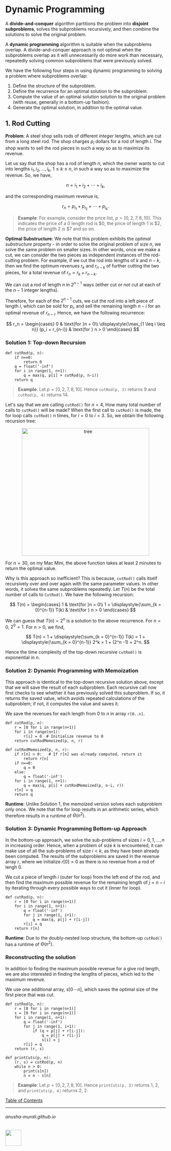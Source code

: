 # Dynamic Programming

A **divide-and-conquer** algorithm partitions the problem into **disjoint subproblems**, solves the subproblems recursively, and then combine the solutions to solve the original problem. 

A **dynamic programming** algorithm is suitable when the subproblems overlap. A divide-and-conquer approach is not optimal when the subproblems overlap as it will unnecessarily do more work than necessary, repeatedly solving common subproblems that were previously solved. 

We have the following four steps in using dynamic programming to solving a problem where subproblems overlap:
1. Define the structure of the subproblem.
2. Define the recurrence for an optimal solution to the subproblem.
3. Compute the value of an optimal solution solution to the original problem (with reuse, generally in a bottom-up fashion).
4. Generate the optimal solution, in addition to the optimal value.


## 1. Rod Cutting

**Problem**: A steel shop sells rods of different *integer* lengths, which are cut from a long steel rod. The shop charges $p_i$ dollars for a rod of length $i$. The shop wants to sell the rod pieces in such a way so as to maximize its revenue.

Let us say that the shop has a rod of length $n$, which the owner wants to cut into lengths $i_1, i_2, \ldots, i_k$, $1 \leq k \leq n$, in such a way so as to maximize the revenue. So, we have,

$$
n = i_1 + i_2 + \cdots + i_k,
$$

and the corresponding maximum revenue is,

$$
r_n = p_{i_1} + p_{i_2} + \cdots + p_{i_k}.
$$

> **Example**: For example, consider the price list, $p = [0, 2, 7, 8, 10]$. This indicates the price of a 0 length rod is \$0, the price of length 1 is \$2, the price of length 2 is \$7 and so on.


**Optimal Substructure**: We note that this problem exhibits the *optimal substructure* property - in order to solve the original problem of size $n$, we solve the same problem on smaller sizes. In other words, once we make a cut, we can consider the two pieces as independent instances of the rod-cutting problem. For example, if we cut the rod into lengths of $k$ and $n-k$, then we find the optimum revenues $r_k$ and $r_{n-k}$ of further cutting the two pieces, for a total revenue of $r_n = r_k + r_{n-k}$.

We can cut a rod of length $n$ in $2^{n-1}$ ways (either cut or not cut at each of the $n-1$ integer lengths).

Therefore, for each of the $2^{n-1}$ cuts, we cut the rod into a left piece of length $i$, which can be sold for $p_i$, and sell the remaining length $n-i$ for an optimal revenue of $r_{n-i}$. Hence, we have the following recurrence:

$$
r_n = 
\begin{cases}
0 & \text{for }n = 0\\
\displaystyle{\max_{1 \leq i \leq n}} (p_i + r_{n-i}) & \text{for } n > 0
\end{cases}
$$


### Solution 1: Top-down Recursion

```
def cutRod(p, n):
    if n==0:
        return 0
    q = float('-inf')
    for i in range(1, n+1):
        q = max(q, p[i] + cutRod(p, n-i))   
    return q
```

> **Example**: Let $p = [0, 2, 7, 8, 10]$. Hence `cutRod(p, 3)` returns 9 and `cutRod(p, 4)` returns 14.

Let's say that we are calling `cutRod()` for $n=4$, How many total number of calls to `cutRod()` will be made? When the first call to `cutRod()` is made, the for loop calls `cutRod()` $n$ times, for $i = 0$ to $i=3$. So, we obtain the following recursion tree:

<p align="center">
<img width="400" alt="tree" src="https://github.com/anusha-murali/anusha-murali.github.io/assets/111596338/92de7bb7-cc8b-4e3e-ad11-926ad4e96edf">
</p>

For $n = 30$, on my Mac Mini, the above function takes at least 2 minutes to return the optimal value. 

Why is this approach so inefficient? This is because, `cutRod()` calls itself recursively over and over again with the same parameter values. In other words, it solves the same subproblems repeatedly. Let $T(n)$ be the total number of calls to `CutRod()`. We have the following recursion:

$$
T(n) = 
\begin{cases}
1 & \text{for }n = 0\\
1 + \displaystyle{\sum_{k = 0}^{n-1}} T(k) & \text{for } n > 0
\end{cases}
$$

We can guess that $T(n) = 2^n$ is a solution to the above recurrence. For $n=0$, $2^0 = 1$. For $n>0$, we find,

$$
T(n) = 1 + \displaystyle{\sum_{k = 0}^{n-1}} T(k) = 1 + \displaystyle{\sum_{k = 0}^{n-1}} 2^k = 1 + (2^n -1) = 2^n.
$$

Hence the time complexity of the top-down recursive `cutRod()` is exponential in $n$.

### Solution 2: Dynamic Programming with Memoization

This approach is identical to the top-down recursive solution above, except that we will save the result of each subproblem. Each recursive call now first checks to see whether it has previously solved this subproblem. If so, it returns the saved value, which avoids repeated calculations of the subproblem; if not, it computes the value and saves it.

We save the revenues for each length from 0 to $n$ in array `r[0..n]`. 

```
def cutRod(p, n):
    r = [0 for i in range(n+1)]
    for i in range(n+1):
        r[i] = 0  # Initialize revenue to 0
    return cutRodMemoized(p, n, r)

def cutRodMemoized(p, n, r):
    if r[n] > 0:   # If r[n] was already computed, return it
        return r[n]
    if n==0:
        q = 0
    else:
        q = float('-inf')
    for i in range(1, n+1):
        q = max(q, p[i] + cutRodMemoized(p, n-i, r))
    r[n] = q
    return q
```
**Runtime**: Unlike Solution 1, the memoized version solves each subproblem only once. We note that the for loop results in an arithmetic series, which therefore results in a runtime of $\Theta(n^2)$. 

### Solution 3: Dynamic Programming Bottom-up Approach

In the bottom-up approach, we solve the sub-problems of sizes $i = 0, 1, \ldots, n$ in increasing order. Hence, when a problem of size $k$ is encountered, it can make use of all the sub-problems of size $i < k$, as they have been already been computed. The results of the subproblems are saved in the revenue array $r$, where we initialize $r[0] = 0$ as there is no revenue from a rod of lengh 0.

We cut a piece of length $i$ (outer for loop) from the left end of the rod, and then find the maximum possible revenue for the remaining length of $j = n-i$ by iterating through every possible ways to cut it (inner for loop).

```
def cutRod(p, n):    
    r = [0 for i in range(n+1)]   
    for i in range(1, n+1):
        q = float('-inf')
        for j in range(1, i+1):
            q = max(q, p[j] + r[i-j])
        r[i] = q       
    return r[n]
```

**Runtime**: Due to the doubly-nested loop structure, the bottom-up `cutRod()` has a runtime of $\Theta(n^2)$. 

### Reconstructing the solution

In addition to finding the maximum possible revenue for a give rod length, we are also interested in finding the lengths of pieces, which led to the maximum revenue.

We use one additional array, $s[0 \cdots n]$, which saves the optimal size of the first piece that was cut.

```
def cutRod(p, n):
    r = [0 for i in range(n+1)]
    s = [0 for i in range(n+1)]
    for i in range(1, n+1):
        q = float('-inf')
        for j in range(1, i+1):
            if (q < p[j] + r[i-j]):
                q = p[j] + r[i-j]
                s[i] = j
        r[i] = q
    return (r, s)

def printCuts(p, n):
    (r, s) = cutRod(p, n)
    while n > 0:
        print(s[n])
        n = n - s[n]
```

> **Example**: Let $p = [0, 2, 7, 8, 10]$. Hence `printCuts(p, 3)` returns 1, 2, and `printCuts(p, 4)` returns 2, 2.


[Table of Contents](./index.md)

* * *
###### anusha-murali.github.io

<img src="https://github.com/anusha-murali/anusha-murali.github.io/assets/111596338/639243aa-2857-4595-a65a-7852762bb002" width="50" height="50"/>

